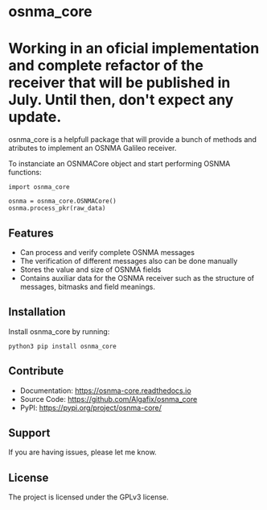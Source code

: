 

osnma_core
========

Working in an oficial implementation and complete refactor of the receiver that will be published in July. Until then, don't expect any update.
========

osnma_core is a helpfull package that will provide a bunch of methods and atributes to
implement an OSNMA Galileo receiver.

To instanciate an OSNMACore object and start performing OSNMA functions:

    import osnma_core
    
    osnma = osnma_core.OSNMACore()
    osnma.process_pkr(raw_data)

Features
--------

- Can process and verify complete OSNMA messages
- The verification of different messages also can be done manually
- Stores the value and size of OSNMA fields
- Contains auxiliar data for the OSNMA receiver such as the structure of messages, bitmasks and field meanings.

Installation
------------

Install osnma_core by running:

    python3 pip install osnma_core

Contribute
----------
- Documentation: https://osnma-core.readthedocs.io
- Source Code: https://github.com/Algafix/osnma_core
- PyPI: https://pypi.org/project/osnma-core/

Support
-------

If you are having issues, please let me know.

License
-------

The project is licensed under the GPLv3 license.
